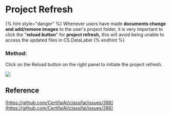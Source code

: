 # Project Refresh

{% hint style="danger" %}
Whenever users have made **documents change and add/remove images** to the user's project folder, it is very important to click the "**reload button**" for **project refresh,** this will avoid being unable to access the updated files in CS.DataLabel
{% endhint %}

### Method:

Click on the Reload button on the right panel to initiate the project refresh.

![](../../.gitbook/assets/project-refresh.gif)

## Reference

[https://github.com/CertifaiAI/classifai/issues/388](https://github.com/CertifaiAI/classifai/issues/388)

